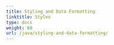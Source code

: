 ```yaml
---
title: Styling and Data Formatting
linktitle: Styles
type: docs
weight: 60
url: /java/styling-and-data-formatting/
---
```

